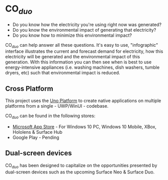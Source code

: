 # CO<sub>_duo_</sub>

* Do you know how the electricity you're using right now was generated?
* Do you know the environmental impact of generating that electricity?
* Do you know how to minimize this environmental impact?

CO<sub>_duo_</sub> can help answer all these questions. It's easy to use, "infographic" interface illustrates the current and forecast demand for electricity, how this electricity will be generated and the environmental impact of this generation. With this information you can then see when is best to use energy-intensive appliances (i.e. washing machines, dish washers, tumble dryers, etc) such that environmental impact is reduced.

## Cross Platform

This project uses the [Uno Platform](https://platform.uno/) to create native applications on multiple platforms from a single - UWP/WinUI - codebase.

CO<sub>_duo_</sub> can be found in the following stores:

* [Microsoft App Store](https://www.microsoft.com/en-gb/p/coduo/9php2cf3z997) - For Windows 10 PC, Windows 10 Mobile, XBox, Hololens & Surface Hub  
* Google Play - Pending

## Dual-screen devices

CO<sub>_duo_</sub> has been designed to capitalize on the opportunities presented by dual-screen devices such as the upcoming Surface Neo & Surface Duo.